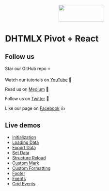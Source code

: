 <p align="center">
	<a href="https://dhtmlx.github.io/react-pivot-demo/?path=/story/pivot--initialization">
		<img src="https://dhtmlx.github.io/react-widgets/static/logo_r.svg" width="150" height="55">
	</a>
</p>


# DHTMLX Pivot + React

## Follow us

Star our GitHub repo :star:

Watch our tutorials on [YouTube](https://www.youtube.com/user/dhtmlx/videos) :eyes:

Read us on [Medium](https://medium.com/@dhtmlx) :newspaper:

Follow us on [Twitter](https://twitter.com/dhtmlx) :feet:

Like our page on [Facebook](https://www.facebook.com/dhtmlx/) :thumbsup:

## Live demos

- [Initialization](https://dhtmlx.github.io/angular-react-demo/?path=/story/pivot--initialization)
- [Loading Data](https://dhtmlx.github.io/angular-react-demo/?path=/story/pivot--loading-data)
- [Export Data](https://dhtmlx.github.io/angular-react-demo/?path=/story/pivot--export-data)
- [Set Data](https://dhtmlx.github.io/angular-react-demo/?path=/story/pivot--set-data)
- [Structure Reload](https://dhtmlx.github.io/angular-react-demo/?path=/story/pivot--structure-reload)
- [Custom Mark](https://dhtmlx.github.io/angular-react-demo/?path=/story/pivot--custom-mark)
- [Custom Formatting](https://dhtmlx.github.io/angular-react-demo/?path=/story/pivot--custom-formatting)
- [Footer](https://dhtmlx.github.io/angular-react-demo/?path=/story/pivot--footer)
- [Events](https://dhtmlx.github.io/angular-react-demo/?path=/story/pivot--events)
- [Grid Events](https://dhtmlx.github.io/angular-react-demo/?path=/story/pivot--grid-events)
